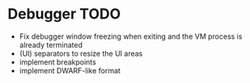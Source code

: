 # Debugger TODO

- Fix debugger window freezing when exiting and the VM process is already terminated
- (UI) separators to resize the UI areas
- implement breakpoints
- implement DWARF-like format
